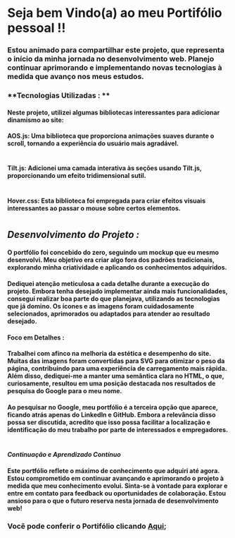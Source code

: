 # Seja bem Vindo(a) ao meu Portifólio pessoal !!

### Estou animado para compartilhar este projeto, que representa o início da minha jornada no desenvolvimento web. Planejo continuar aprimorando e implementando novas tecnologias à medida que avanço nos meus estudos.

### **Tecnologias Utilizadas : **

#### Neste projeto, utilizei algumas bibliotecas interessantes para adicionar dinamismo ao site:



#### AOS.js: Uma biblioteca que proporciona animações suaves durante o scroll, tornando a experiência do usuário mais agradável. 

#

#### Tilt.js: Adicionei uma camada interativa às seções usando Tilt.js, proporcionando um efeito tridimensional sutil.

#

#### Hover.css: Esta biblioteca foi empregada para criar efeitos visuais interessantes ao passar o mouse sobre certos elementos.

#

## **_Desenvolvimento do Projeto :_**
#### O portfólio foi concebido do zero, seguindo um mockup que eu mesmo desenvolvi. Meu objetivo era criar algo fora dos padrões tradicionais, explorando minha criatividade e aplicando os conhecimentos adquiridos.

#### Dediquei atenção meticulosa a cada detalhe durante a execução do projeto. Embora tenha desejado implementar ainda mais funcionalidades, consegui realizar boa parte do que planejava, utilizando as tecnologias que já domino. Os ícones e as imagens foram cuidadosamente selecionados, aprimorados ou adaptados para atender ao resultado desejado.

#### **Foco em Detalhes :**
#### Trabalhei com afinco na melhoria da estética e desempenho do site. Muitas das imagens foram convertidas para SVG para otimizar o peso da página, contribuindo para uma experiência de carregamento mais rápida. Além disso, dediquei-me a manter uma semântica clara no HTML, o que, curiosamente, resultou em uma posição destacada nos resultados de pesquisa do Google para o meu nome.

#### Ao pesquisar no Google, meu portfólio é a terceira opção que aparece, ficando atrás apenas do LinkedIn e GitHub. Embora a relevância disso possa ser discutida, acredito que isso possa facilitar a localização e identificação do meu trabalho por parte de interessados e empregadores.

#

#### *Continuação e Aprendizado Contínuo*

#### Este portfólio reflete o máximo de conhecimento que adquiri até agora. Estou comprometido em continuar avançando e aprimorando o projeto à medida que meu conhecimento evolui. Sinta-se à vontade para explorar e entre em contato para feedback ou oportunidades de colaboração. Estou ansioso para o que o futuro reserva nesta jornada de desenvolvimento web!

### Você pode conferir o Portifólio clicando [Aqui](https://leandroduk.vercel.app/);



